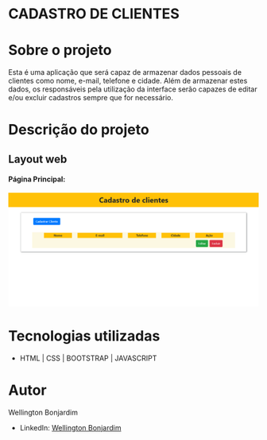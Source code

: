 # CADASTRO DE CLIENTES

# Sobre o projeto

Esta é uma aplicação que será capaz de armazenar dados pessoais de clientes como nome, e-mail, telefone e cidade. Além de armazenar estes dados, os responsáveis pela utilização da interface serão capazes de editar e/ou excluir cadastros sempre que for necessário.

# Descrição do projeto

## Layout web
#### Página Principal:

![Web index](https://github.com/wellington-bonjardim/cadastro-clientes/blob/master/assets/principal.PNG)

# Tecnologias utilizadas

- HTML | CSS | BOOTSTRAP | JAVASCRIPT

# Autor

Wellington Bonjardim

- LinkedIn: [Wellington Bonjardim](https://www.linkedin.com/in/wellington-bonjardim/)
